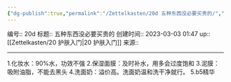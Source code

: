 ```yaml
---
{"dg-publish":true,"permalink":"/Zettelkasten/20d 五种东西没必要买贵的/","dgPassFrontmatter":true}
---
```


编号:: 20d
标题:: 五种东西没必要买贵的
创建时间:: 2023-03-03 01:47
up:: [[Zettelkasten/20 护肤入门\|20 护肤入门]]
来源:: 

---

1.化妆水：90%水，功效不强
2.保湿面膜：及时补水，用多会过度饱和
3.泥膜：吸附油脂，不能去黑头
4.洗面奶：溢价高。洗面奶温和洗干净就行。
5.b5精华